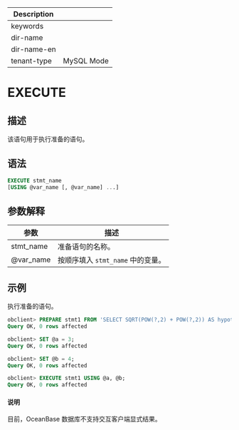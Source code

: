 | Description   |                 |
|---------------|-----------------|
| keywords      |                 |
| dir-name      |                 |
| dir-name-en   |                 |
| tenant-type   | MySQL Mode      |

# EXECUTE

## 描述

该语句用于执行准备的语句。

## 语法

```sql
EXECUTE stmt_name
[USING @var_name [, @var_name] ...]
```

## 参数解释

|    参数     |           描述            |
|-----------|-------------------------|
| stmt_name | 准备语句的名称。                |
| @var_name | 按顺序填入 `stmt_name` 中的变量。 |

## 示例

执行准备的语句。

```sql
obclient> PREPARE stmt1 FROM 'SELECT SQRT(POW(?,2) + POW(?,2)) AS hypotenuse';
Query OK, 0 rows affected

obclient> SET @a = 3;
Query OK, 0 rows affected

obclient> SET @b = 4;
Query OK, 0 rows affected

obclient> EXECUTE stmt1 USING @a, @b;
Query OK, 0 rows affected
```

  <main id="notice" type='explain'>
    <h4>说明</h4>
    <p>目前，OceanBase 数据库不支持交互客户端显式结果。</p>
  </main>
